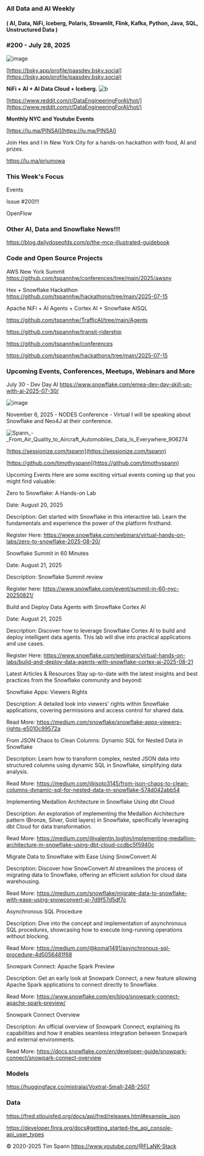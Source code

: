###  All Data and AI Weekly 
#### ( AI, Data, NiFi, Iceberg, Polaris, Streamlit, Flink, Kafka, Python, Java, SQL, Unstructured Data )  
### #200 - July 28, 2025

![image](https://github.com/user-attachments/assets/91b059cf-1238-43ba-a270-c122ada21ca4)

[https://bsky.app/profile/paasdev.bsky.social](https://bsky.app/profile/paasdev.bsky.social)

**NiFi + AI + AI Data Cloud + Iceberg.**
![b](https://images.credential.net/badge/tiny/g6fomszs_1741624330730_badge.png)

[https://www.reddit.com/r/DataEngineeringForAI/hot/](https://www.reddit.com/r/DataEngineeringForAI/hot/)



**Monthly NYC and Youtube Events**

[https://lu.ma/PINSAI](https://lu.ma/PINSAI)

Join Hex and I in New York City for a hands-on hackathon with food, AI and prizes.

https://lu.ma/prjumowa


### This Week's Focus

Events

Issue #200!!!

OpenFlow



### Other AI, Data and Snowflake News!!!

https://blog.dailydoseofds.com/p/the-mcp-illustrated-guidebook




### Code and Open Source Projects

AWS New York Summit
https://github.com/tspannhw/conferences/tree/main/2025/awsny

Hex + Snowflake Hackathon
https://github.com/tspannhw/hackathons/tree/main/2025-07-15

Apache NiFi + AI Agents + Cortex AI + Snowflake AISQL

https://github.com/tspannhw/TrafficAI/tree/main/Agents

https://github.com/tspannhw/transit-ridership

https://github.com/tspannhw/conferences

https://github.com/tspannhw/hackathons/tree/main/2025-07-15





### Upcoming Events, Conferences, Meetups, Webinars and More


July 30 - Dev Day AI
https://www.snowflake.com/emea-dev-day-skill-up-with-ai-2025-07-30/



![image](https://github.com/user-attachments/assets/485ae972-8a9b-43ec-8fbd-d87aecd88fd6)


November 6, 2025 - NODES Conference - Virtual
I will be speaking about Snowflake and Neo4J at their conference.

![Spann_-_From_Air_Quality_to_Aircraft_Automobiles_Data_Is_Everywhere_906274](https://github.com/user-attachments/assets/7dbcb2a0-9dac-443a-871b-5499c5fdb08e)


[https://sessionize.com/tspann](https://sessionize.com/tspann)

[https://github.com/timothyspann](https://github.com/timothyspann)



Upcoming Events
Here are some exciting virtual events coming up that you might find valuable:

Zero to Snowflake: A Hands-on Lab

Date: August 20, 2025

Description: Get started with Snowflake in this interactive lab. Learn the fundamentals and experience the power of the platform firsthand.

Register Here: https://www.snowflake.com/webinars/virtual-hands-on-labs/zero-to-snowflake-2025-08-20/

Snowflake Summit in 60 Minutes

Date: August 21, 2025

Description:    Snowflake Summit review

Register here:
https://www.snowflake.com/event/summit-in-60-nyc-20250821/ 

Build and Deploy Data Agents with Snowflake Cortex AI

Date: August 21, 2025

Description: Discover how to leverage Snowflake Cortex AI to build and deploy intelligent data agents. This lab will dive into practical applications and use cases.

Register Here: https://www.snowflake.com/webinars/virtual-hands-on-labs/build-and-deploy-data-agents-with-snowflake-cortex-ai-2025-08-21


Latest Articles & Resources
Stay up-to-date with the latest insights and best practices from the Snowflake community and beyond:

Snowflake Apps: Viewers Rights

Description: A detailed look into viewers' rights within Snowflake applications, covering permissions and access control for shared data.

Read More: https://medium.com/snowflake/snowflake-apps-viewers-rights-e5010c99572a

From JSON Chaos to Clean Columns: Dynamic SQL for Nested Data in Snowflake

Description: Learn how to transform complex, nested JSON data into structured columns using dynamic SQL in Snowflake, simplifying data analysis.

Read More: https://medium.com/@isoto3145/from-json-chaos-to-clean-columns-dynamic-sql-for-nested-data-in-snowflake-574d042abb54

Implementing Medallion Architecture in Snowflake Using dbt Cloud

Description: An exploration of implementing the Medallion Architecture pattern (Bronze, Silver, Gold layers) in Snowflake, specifically leveraging dbt Cloud for data transformation.

Read More: https://medium.com/@valentin.loghin/implementing-medallion-architecture-in-snowflake-using-dbt-cloud-ccdbc5f5940c

Migrate Data to Snowflake with Ease Using SnowConvert AI

Description: Discover how SnowConvert AI streamlines the process of migrating data to Snowflake, offering an efficient solution for cloud data warehousing.

Read More: https://medium.com/snowflake/migrate-data-to-snowflake-with-ease-using-snowconvert-ai-7d9f57d5df7c

Asynchronous SQL Procedure

Description: Dive into the concept and implementation of asynchronous SQL procedures, showcasing how to execute long-running operations without blocking.

Read More: https://medium.com/@komal1491/asynchronous-sql-procedure-4d5056481f68

Snowpark Connect: Apache Spark Preview

Description: Get an early look at Snowpark Connect, a new feature allowing Apache Spark applications to connect directly to Snowflake.

Read More: https://www.snowflake.com/en/blog/snowpark-connect-apache-spark-preview/

Snowpark Connect Overview

Description: An official overview of Snowpark Connect, explaining its capabilities and how it enables seamless integration between Snowpark and external environments.

Read More: https://docs.snowflake.com/en/developer-guide/snowpark-connect/snowpark-connect-overview






### Models

https://huggingface.co/mistralai/Voxtral-Small-24B-2507


### Data

https://fred.stlouisfed.org/docs/api/fred/releases.html#example_json

https://developer.finra.org/docs#getting_started-the_api_console-api_user_types



&copy; 2020-2025 Tim Spann  https://www.youtube.com/@FLaNK-Stack

